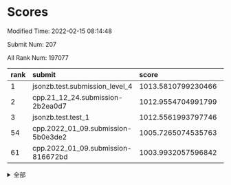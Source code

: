 # Scores

Modified Time: 2022-02-15 08:14:48

Submit Num: 207

All Rank Num: 197077

| rank |               submit               |       score        |       sigma        | pk_num |
| :--- | :--------------------------------- | :----------------- | :----------------- | :----- |
| 1    | jsonzb.test.submission_level_4     | 1013.5810799230466 | 0.8262937851538896 | 3812   |
| 2    | cpp.21_12_24.submission-2b2ea0d7   | 1012.9554704991799 | 0.7987076309228046 | 3807   |
| 3    | jsonzb.test.test_1                 | 1012.5561993797746 | 0.8104545082321486 | 3811   |
| 54   | cpp.2022_01_09.submission-5b0e3de2 | 1005.7265074535763 | 0.7257813411153107 | 3806   |
| 61   | cpp.2022_01_09.submission-816672bd | 1003.9932057596842 | 0.7101032899862426 | 3807   |


<details>
<summary>全部</summary>

| rank |                 submit                 |       score        |       sigma        | pk_num |
| :--- | :------------------------------------- | :----------------- | :----------------- | :----- |
| 1    | jsonzb.test.submission_level_4         | 1013.5810799230466 | 0.8262937851538896 | 3812   |
| 2    | cpp.21_12_24.submission-2b2ea0d7       | 1012.9554704991799 | 0.7987076309228046 | 3807   |
| 3    | jsonzb.test.test_1                     | 1012.5561993797746 | 0.8104545082321486 | 3811   |
| 4    | gobigger.level_3.submission_level_3_4  | 1012.0038438911781 | 0.784004102820711  | 3807   |
| 5    | gobigger.level_3.submission_level_3_20 | 1011.9232694706345 | 0.7822849595169441 | 3810   |
| 6    | gobigger.level_3.submission_level_3_48 | 1011.3900741554938 | 0.7806492163316596 | 3810   |
| 7    | gobigger.level_3.submission_level_3_23 | 1011.1561247957341 | 0.757058492808495  | 3808   |
| 8    | gobigger.level_3.submission_level_3_22 | 1011.101979882629  | 0.7854251788584309 | 3807   |
| 9    | gobigger.level_3.submission_level_3_13 | 1010.8830703897127 | 0.7825365510147062 | 3810   |
| 10   | gobigger.level_3.submission_level_3_40 | 1010.8348916954841 | 0.763868640481037  | 3813   |
| 11   | gobigger.level_3.submission_level_3_19 | 1010.7757073898907 | 0.7572056929484053 | 3809   |
| 12   | gobigger.level_3.submission_level_3_14 | 1010.7185307954301 | 0.7965503322709901 | 3808   |
| 13   | gobigger.level_3.submission_level_3_12 | 1010.6813281638786 | 0.7673479682820348 | 3810   |
| 14   | gobigger.level_3.submission_level_3_11 | 1010.6577812640576 | 0.7636884249346538 | 3809   |
| 15   | gobigger.level_3.submission_level_3_2  | 1010.5273414052427 | 0.7698417857544837 | 3808   |
| 16   | gobigger.level_3.submission_level_3_45 | 1010.5053522477598 | 0.7697219887834493 | 3805   |
| 17   | gobigger.level_3.submission_level_3_47 | 1010.4632117526401 | 0.7517281211453024 | 3813   |
| 18   | gobigger.level_3.submission_level_3_44 | 1010.4408944378325 | 0.7467332482154669 | 3809   |
| 19   | gobigger.level_3.submission_level_3_49 | 1010.4108856168905 | 0.7647144892872381 | 3811   |
| 20   | gobigger.level_3.submission_level_3_0  | 1010.3759289331891 | 0.7791843428163034 | 3808   |
| 21   | gobigger.level_3.submission_level_3_8  | 1010.3752501783824 | 0.7659555435803542 | 3805   |
| 22   | gobigger.level_3.submission_level_3_38 | 1010.366782694227  | 0.7608033511175984 | 3809   |
| 23   | gobigger.level_3.submission_level_3_29 | 1010.1602086659553 | 0.7500849884317614 | 3810   |
| 24   | gobigger.level_3.submission_level_3_24 | 1010.1386133193533 | 0.7602526150381123 | 3804   |
| 25   | gobigger.level_3.submission_level_3_17 | 1010.1090626623015 | 0.7805855838496342 | 3807   |
| 26   | gobigger.level_3.submission_level_3_28 | 1010.0984543525037 | 0.772111225656393  | 3811   |
| 27   | gobigger.level_3.submission_level_3_10 | 1010.0940609933085 | 0.7582989122374759 | 3815   |
| 28   | gobigger.level_3.submission_level_3_37 | 1010.0645267806237 | 0.7632966823258751 | 3803   |
| 29   | gobigger.level_3.submission_level_3_30 | 1009.9846166984742 | 0.7524366117745463 | 3811   |
| 30   | gobigger.level_3.submission_level_3_34 | 1009.9797709858774 | 0.7533256838108274 | 3804   |
| 31   | gobigger.level_3.submission_level_3_3  | 1009.9732671568369 | 0.7563733954153162 | 3808   |
| 32   | gobigger.level_3.submission_level_3_46 | 1009.7443802548005 | 0.7552705600125874 | 3811   |
| 33   | gobigger.level_3.submission_level_3_7  | 1009.7290493499696 | 0.7598345770301003 | 3807   |
| 34   | gobigger.level_3.submission_level_3_35 | 1009.6901194793973 | 0.7837009959410862 | 3807   |
| 35   | gobigger.level_3.submission_level_3_41 | 1009.6774245283018 | 0.7609530781213552 | 3810   |
| 36   | gobigger.level_3.submission_level_3_1  | 1009.5918764012619 | 0.7468209113085037 | 3809   |
| 37   | gobigger.level_3.submission_level_3_9  | 1009.538963568918  | 0.7765845752871848 | 3807   |
| 38   | gobigger.level_3.submission_level_3_21 | 1009.4685561287276 | 0.732961824779659  | 3807   |
| 39   | gobigger.level_3.submission_level_3_25 | 1009.4024683627613 | 0.7560925897153709 | 3804   |
| 40   | gobigger.level_3.submission_level_3_39 | 1009.2669539054963 | 0.7243392963208978 | 3806   |
| 41   | gobigger.level_3.submission_level_3_42 | 1009.2577453583643 | 0.759729220852846  | 3814   |
| 42   | gobigger.level_3.submission_level_3_31 | 1009.1446506689028 | 0.7435717344915648 | 3804   |
| 43   | gobigger.level_3.submission_level_3_5  | 1009.0676968580293 | 0.7542513828473948 | 3804   |
| 44   | gobigger.level_3.submission_level_3_36 | 1009.0132309154257 | 0.7393857795808791 | 3810   |
| 45   | gobigger.level_3.submission_level_3_18 | 1008.954423114339  | 0.7591933624095268 | 3811   |
| 46   | gobigger.level_3.submission_level_3_16 | 1008.9475745900565 | 0.7537888662948699 | 3808   |
| 47   | gobigger.level_3.submission_level_3_32 | 1008.9117603385941 | 0.733757743550809  | 3809   |
| 48   | gobigger.level_3.submission_level_3_27 | 1008.9083909746288 | 0.7519095730254647 | 3809   |
| 49   | gobigger.level_3.submission_level_3_43 | 1008.8997076244729 | 0.7485366452774042 | 3809   |
| 50   | gobigger.level_3.submission_level_3_26 | 1008.860745574771  | 0.7368635383912336 | 3803   |
| 51   | gobigger.level_3.submission_level_3_6  | 1008.3321792529126 | 0.7448203984492223 | 3810   |
| 52   | gobigger.level_3.submission_level_3_33 | 1007.9436481598067 | 0.7541338188857574 | 3811   |
| 53   | gobigger.level_3.submission_level_3_15 | 1007.7489854652488 | 0.7370235526408819 | 3809   |
| 54   | cpp.2022_01_09.submission-5b0e3de2     | 1005.7265074535763 | 0.7257813411153107 | 3806   |
| 55   | gobigger.level_1.submission_level_1_29 | 1005.4603785608516 | 0.7203003789042326 | 3810   |
| 56   | gobigger.level_1.submission_level_1_44 | 1005.3109872363004 | 0.7306738008738994 | 3808   |
| 57   | gobigger.level_1.submission_level_1_23 | 1004.246767659137  | 0.7207151208286224 | 3811   |
| 58   | gobigger.level_1.submission_level_1_8  | 1004.2139277785916 | 0.7193147629341505 | 3805   |
| 59   | gobigger.level_1.submission_level_1_21 | 1004.123596368519  | 0.7333612550145383 | 3806   |
| 60   | gobigger.level_1.submission_level_1_22 | 1004.015746523374  | 0.7183213338017924 | 3803   |
| 61   | cpp.2022_01_09.submission-816672bd     | 1003.9932057596842 | 0.7101032899862426 | 3807   |
| 62   | gobigger.level_1.submission_level_1_13 | 1003.984629804365  | 0.7160531812809929 | 3811   |
| 63   | gobigger.level_1.submission_level_1_45 | 1003.9753957987231 | 0.7343870562631738 | 3809   |
| 64   | gobigger.level_1.submission_level_1_40 | 1003.9565608184702 | 0.7279712682627131 | 3806   |
| 65   | gobigger.level_1.submission_level_1_25 | 1003.9378927724168 | 0.713057454673215  | 3809   |
| 66   | gobigger.level_1.submission_level_1_11 | 1003.8862625401891 | 0.7150891020429075 | 3801   |
| 67   | gobigger.level_1.submission_level_1_33 | 1003.7597189916476 | 0.7245626239042653 | 3809   |
| 68   | gobigger.level_1.submission_level_1_14 | 1003.7165217705672 | 0.7111521872494156 | 3810   |
| 69   | gobigger.level_1.submission_level_1_31 | 1003.7160062971159 | 0.7149917809292126 | 3805   |
| 70   | gobigger.level_1.submission_level_1_10 | 1003.674872963813  | 0.71175369586877   | 3809   |
| 71   | gobigger.level_1.submission_level_1_35 | 1003.5781659862814 | 0.7246880298903041 | 3808   |
| 72   | gobigger.level_1.submission_level_1_19 | 1003.5129242785652 | 0.7251093906027526 | 3806   |
| 73   | gobigger.level_1.submission_level_1_41 | 1003.4297863627656 | 0.7115676057614286 | 3809   |
| 74   | gobigger.level_1.submission_level_1_5  | 1003.4162838211433 | 0.716974254731528  | 3804   |
| 75   | gobigger.level_1.submission_level_1_26 | 1003.4055067449851 | 0.7219046267132634 | 3810   |
| 76   | gobigger.level_1.submission_level_1_17 | 1003.3515249414099 | 0.704548430212923  | 3813   |
| 77   | gobigger.level_1.submission_level_1_36 | 1003.2355737915279 | 0.7057305519635529 | 3803   |
| 78   | gobigger.level_1.submission_level_1_39 | 1003.1277638054491 | 0.7226985731512817 | 3802   |
| 79   | gobigger.level_1.submission_level_1_1  | 1003.1218506699397 | 0.7244098835809809 | 3806   |
| 80   | gobigger.level_1.submission_level_1_24 | 1003.07800508368   | 0.7151436507513093 | 3806   |
| 81   | gobigger.level_1.submission_level_1_0  | 1003.0199790989086 | 0.7062822081313131 | 3808   |
| 82   | gobigger.level_1.submission_level_1_12 | 1003.0032678111795 | 0.7048543870494108 | 3806   |
| 83   | gobigger.level_1.submission_level_1_38 | 1002.9752818478812 | 0.7297315038235348 | 3811   |
| 84   | gobigger.level_1.submission_level_1_28 | 1002.9020334860986 | 0.7156004195394106 | 3812   |
| 85   | gobigger.level_1.submission_level_1_34 | 1002.8991208896138 | 0.7138901352037377 | 3806   |
| 86   | gobigger.level_1.submission_level_1_20 | 1002.8397452176441 | 0.7216189730254596 | 3809   |
| 87   | gobigger.level_1.submission_level_1_32 | 1002.8116259334846 | 0.7227107811152268 | 3809   |
| 88   | gobigger.level_1.submission_level_1_30 | 1002.8080565958985 | 0.7178314577468531 | 3807   |
| 89   | gobigger.level_1.submission_level_1_16 | 1002.8044799543621 | 0.7080877650355951 | 3806   |
| 90   | gobigger.level_1.submission_level_1_49 | 1002.78275760572   | 0.7196710420189801 | 3811   |
| 91   | gobigger.level_1.submission_level_1_27 | 1002.7700768916905 | 0.7157847491846311 | 3811   |
| 92   | gobigger.level_1.submission_level_1_48 | 1002.7568183715971 | 0.707421417597292  | 3813   |
| 93   | gobigger.level_1.submission_level_1_46 | 1002.7408055717959 | 0.7074032220654141 | 3805   |
| 94   | gobigger.level_1.submission_level_1_3  | 1002.654262343971  | 0.7115850706944241 | 3808   |
| 95   | gobigger.level_1.submission_level_1_9  | 1002.5304466136205 | 0.7097841139768103 | 3804   |
| 96   | gobigger.level_1.submission_level_1_18 | 1002.4946171581903 | 0.7132759235915435 | 3808   |
| 97   | gobigger.level_1.submission_level_1_43 | 1002.4895662132179 | 0.7240629009447385 | 3810   |
| 98   | gobigger.level_1.submission_level_1_42 | 1002.4747160213354 | 0.7304844597560481 | 3814   |
| 99   | gobigger.level_1.submission_level_1_37 | 1002.2914266431566 | 0.7219436696459024 | 3806   |
| 100  | gobigger.level_1.submission_level_1_2  | 1002.2763207507662 | 0.7120263284846952 | 3806   |
| 101  | gobigger.level_1.submission_level_1_6  | 1002.1267469956973 | 0.721300529745808  | 3806   |
| 102  | gobigger.level_1.submission_level_1_15 | 1001.8938459822994 | 0.7042840278216798 | 3806   |
| 103  | gobigger.level_1.submission_level_1_47 | 1001.8527889380939 | 0.714968807171866  | 3809   |
| 104  | gobigger.level_1.submission_level_1_4  | 1001.5132753734184 | 0.7051382347274272 | 3811   |
| 105  | gobigger.level_1.submission_level_1_7  | 1001.3537310261707 | 0.7182499547128987 | 3814   |
| 106  | gobigger.random.submission_random_17   | 997.5429691501236  | 0.7159945274167009 | 3809   |
| 107  | gobigger.random.submission_random_47   | 997.2739332703837  | 0.7052298601670188 | 3813   |
| 108  | gobigger.random.submission_random_42   | 997.0276938359976  | 0.7231373733411658 | 3811   |
| 109  | gobigger.random.submission_random_35   | 996.9369856082019  | 0.7081709866448509 | 3809   |
| 110  | gobigger.random.submission_random_0    | 996.8362944834605  | 0.7201447503615951 | 3806   |
| 111  | gobigger.random.submission_random_12   | 996.8088652290575  | 0.702003236099464  | 3807   |
| 112  | gobigger.random.submission_random_29   | 996.7298790506424  | 0.7109245692727525 | 3807   |
| 113  | gobigger.random.submission_random_34   | 996.6549102214963  | 0.7039209112358354 | 3813   |
| 114  | gobigger.random.submission_random_49   | 996.5304742567088  | 0.6963725656218145 | 3809   |
| 115  | gobigger.random.submission_random_19   | 996.4715665827575  | 0.7100798166966573 | 3807   |
| 116  | gobigger.random.submission_random_8    | 996.4157028620733  | 0.7089591805317039 | 3809   |
| 117  | gobigger.random.submission_random_2    | 996.367246846834   | 0.7206572264220159 | 3810   |
| 118  | gobigger.random.submission_random_26   | 996.3516895371828  | 0.7147714299931366 | 3812   |
| 119  | gobigger.random.submission_random_25   | 996.3488305913185  | 0.709158115865497  | 3811   |
| 120  | gobigger.random.submission_random_13   | 996.342503066969   | 0.7089795043480832 | 3805   |
| 121  | gobigger.random.submission_random_18   | 996.3309694080787  | 0.7053014062408959 | 3808   |
| 122  | gobigger.random.submission_random_37   | 996.3161967248617  | 0.7054320029746496 | 3805   |
| 123  | gobigger.random.submission_random_21   | 996.274438615591   | 0.711648420346213  | 3806   |
| 124  | gobigger.random.submission_random_15   | 996.2548968953676  | 0.7147153823276902 | 3807   |
| 125  | gobigger.random.submission_random_32   | 996.1957197832406  | 0.6922324015219483 | 3811   |
| 126  | gobigger.random.submission_random_39   | 996.171882041209   | 0.7224064603283057 | 3809   |
| 127  | gobigger.random.submission_random_44   | 996.1513516114077  | 0.7112823116720514 | 3806   |
| 128  | gobigger.random.submission_random_30   | 996.0511350419548  | 0.7025722238851856 | 3816   |
| 129  | gobigger.random.submission_random_43   | 996.0245928916629  | 0.7041527538707782 | 3811   |
| 130  | gobigger.random.submission_random_16   | 995.9857876716729  | 0.7062351245819136 | 3811   |
| 131  | gobigger.random.submission_random_31   | 995.9398041025812  | 0.7075229758687325 | 3802   |
| 132  | gobigger.random.submission_random_46   | 995.9023739847717  | 0.7066925420357022 | 3809   |
| 133  | gobigger.random.submission_random_11   | 995.8640350194759  | 0.7124112653100394 | 3807   |
| 134  | gobigger.random.submission_random_24   | 995.8589494391113  | 0.7107408290887894 | 3811   |
| 135  | gobigger.random.submission_random_33   | 995.8211295663112  | 0.7018664444424405 | 3809   |
| 136  | gobigger.random.submission_random_45   | 995.7934880326547  | 0.7171997090439884 | 3809   |
| 137  | gobigger.random.submission_random_36   | 995.7805276465485  | 0.7110917114347983 | 3812   |
| 138  | gobigger.random.submission_random_14   | 995.7589107317593  | 0.7127415824343831 | 3802   |
| 139  | gobigger.random.submission_random_6    | 995.7528360040008  | 0.7065652290413    | 3812   |
| 140  | gobigger.random.submission_random_48   | 995.7278529919016  | 0.7129787060595427 | 3810   |
| 141  | gobigger.random.submission_random_27   | 995.7038986233259  | 0.7259297978681947 | 3815   |
| 142  | gobigger.random.submission_random_3    | 995.7031417678477  | 0.7043231128833042 | 3809   |
| 143  | gobigger.random.submission_random_1    | 995.6607937927096  | 0.7131570481844829 | 3805   |
| 144  | gobigger.random.submission_random_7    | 995.6591073790072  | 0.7156918111587839 | 3812   |
| 145  | gobigger.random.submission_random_28   | 995.6569937812301  | 0.7207955569442812 | 3809   |
| 146  | gobigger.random.submission_random_38   | 995.6134980607786  | 0.7051854600008843 | 3808   |
| 147  | gobigger.random.submission_random_10   | 995.5908255432663  | 0.6931935822108423 | 3814   |
| 148  | gobigger.random.submission_random_5    | 995.4832682139005  | 0.7053401133052206 | 3809   |
| 149  | gobigger.random.submission_random_41   | 995.4676260343716  | 0.698206499791306  | 3813   |
| 150  | gobigger.random.submission_random_23   | 995.4235665346978  | 0.7150674078387504 | 3806   |
| 151  | gobigger.random.submission_random_4    | 995.1737946596213  | 0.7093020787991249 | 3805   |
| 152  | gobigger.random.submission_random_40   | 995.0893198840745  | 0.7282331803856142 | 3808   |
| 153  | gobigger.random.submission_random_9    | 994.8355943647932  | 0.7307710111173658 | 3809   |
| 154  | gobigger.random.submission_random_20   | 994.5860166715825  | 0.7057452744968377 | 3809   |
| 155  | gobigger.random.submission_random_22   | 994.5782378990227  | 0.7063912422035982 | 3808   |
| 156  | gobigger.level_2.submission_level_2_34 | 994.1968560538153  | 0.7211149152311208 | 3805   |
| 157  | gobigger.level_2.submission_level_2_6  | 994.1633778054533  | 0.7108727318406535 | 3805   |
| 158  | gobigger.level_2.submission_level_2_48 | 994.1107715358983  | 0.7341192335393204 | 3804   |
| 159  | gobigger.level_2.submission_level_2_5  | 993.8982173153832  | 0.7425941848358112 | 3812   |
| 160  | gobigger.level_2.submission_level_2_14 | 993.6676692225017  | 0.7317979650198801 | 3803   |
| 161  | gobigger.level_2.submission_level_2_2  | 993.2878387589516  | 0.7216373509609519 | 3812   |
| 162  | gobigger.level_2.submission_level_2_37 | 993.2875980875219  | 0.7338384682258388 | 3806   |
| 163  | gobigger.level_2.submission_level_2_1  | 993.061325769802   | 0.7285480817056703 | 3806   |
| 164  | gobigger.level_2.submission_level_2_46 | 993.0087127325102  | 0.7190181860830147 | 3802   |
| 165  | gobigger.level_2.submission_level_2_8  | 992.8837517906736  | 0.7305436312844602 | 3804   |
| 166  | gobigger.level_2.submission_level_2_20 | 992.8190503202493  | 0.7381654945755207 | 3806   |
| 167  | gobigger.level_2.submission_level_2_19 | 992.7557958837176  | 0.7286474328097681 | 3803   |
| 168  | gobigger.level_2.submission_level_2_31 | 992.7522596554735  | 0.7306948218065522 | 3809   |
| 169  | gobigger.level_2.submission_level_2_42 | 992.6777741850264  | 0.7474514957197314 | 3807   |
| 170  | gobigger.level_2.submission_level_2_45 | 992.5070380858803  | 0.7295180312874991 | 3807   |
| 171  | gobigger.level_2.submission_level_2_36 | 992.4314946603713  | 0.7615003293677912 | 3806   |
| 172  | gobigger.level_2.submission_level_2_39 | 992.4094024001944  | 0.7263034211748557 | 3809   |
| 173  | gobigger.level_2.submission_level_2_24 | 992.4052427227684  | 0.745314191320825  | 3808   |
| 174  | gobigger.level_2.submission_level_2_28 | 992.3847102924095  | 0.7494435594422023 | 3810   |
| 175  | gobigger.level_2.submission_level_2_11 | 992.3221779397825  | 0.7530307423915207 | 3805   |
| 176  | gobigger.level_2.submission_level_2_33 | 992.2947039674507  | 0.7317959090551441 | 3814   |
| 177  | gobigger.level_2.submission_level_2_7  | 992.2871234028258  | 0.7444693190196484 | 3806   |
| 178  | gobigger.level_2.submission_level_2_10 | 992.2413488843488  | 0.7403006892731598 | 3800   |
| 179  | gobigger.level_2.submission_level_2_17 | 992.2299310842033  | 0.7481211870563274 | 3810   |
| 180  | gobigger.level_2.submission_level_2_4  | 992.1501621957644  | 0.7477743830430297 | 3809   |
| 181  | gobigger.level_2.submission_level_2_9  | 992.1331863261624  | 0.7262168130599944 | 3803   |
| 182  | gobigger.level_2.submission_level_2_21 | 992.0638551110992  | 0.7487380681274713 | 3804   |
| 183  | gobigger.level_2.submission_level_2_38 | 992.0038886087166  | 0.7429559448084594 | 3811   |
| 184  | gobigger.level_2.submission_level_2_26 | 991.9684626813536  | 0.7624518516084368 | 3813   |
| 185  | gobigger.level_2.submission_level_2_40 | 991.9359248533251  | 0.7557174820547726 | 3807   |
| 186  | gobigger.level_2.submission_level_2_27 | 991.8683002623554  | 0.7398588056863197 | 3812   |
| 187  | gobigger.level_2.submission_level_2_23 | 991.8254442241985  | 0.7303008757105421 | 3811   |
| 188  | gobigger.level_2.submission_level_2_29 | 991.7092311011656  | 0.7528056608856726 | 3809   |
| 189  | gobigger.level_2.submission_level_2_35 | 991.6019986962268  | 0.7455600427668432 | 3807   |
| 190  | gobigger.level_2.submission_level_2_16 | 991.5841207841997  | 0.7729331989060434 | 3810   |
| 191  | gobigger.level_2.submission_level_2_43 | 991.5500184597954  | 0.7329462089379105 | 3809   |
| 192  | gobigger.level_2.submission_level_2_25 | 991.5494756464965  | 0.7700479316324542 | 3803   |
| 193  | gobigger.level_2.submission_level_2_3  | 991.5344579205192  | 0.7585063944064878 | 3811   |
| 194  | gobigger.level_2.submission_level_2_13 | 991.5239391433558  | 0.7716455398644526 | 3808   |
| 195  | gobigger.level_2.submission_level_2_47 | 991.522688096883   | 0.7495367097005227 | 3811   |
| 196  | gobigger.level_2.submission_level_2_15 | 991.5084285941764  | 0.7435984349322978 | 3813   |
| 197  | gobigger.level_2.submission_level_2_0  | 991.309740341686   | 0.7559856900288647 | 3809   |
| 198  | gobigger.level_2.submission_level_2_18 | 991.3067776469156  | 0.7449051094928778 | 3811   |
| 199  | gobigger.level_2.submission_level_2_44 | 991.2738446966407  | 0.7569656015031918 | 3805   |
| 200  | gobigger.level_2.submission_level_2_22 | 991.160936311897   | 0.7656815722865358 | 3806   |
| 201  | gobigger.level_2.submission_level_2_12 | 991.1330043058173  | 0.74857454633991   | 3808   |
| 202  | gobigger.level_2.submission_level_2_30 | 990.7082357583582  | 0.767803726830432  | 3808   |
| 203  | gobigger.level_2.submission_level_2_32 | 990.2938542364544  | 0.7634405538453032 | 3806   |
| 204  | gobigger.level_2.submission_level_2_49 | 989.8463954214131  | 0.7771953504482368 | 3812   |
| 205  | gobigger.level_2.submission_level_2_41 | 989.5177442298774  | 0.8012885398001057 | 3811   |
| 206  | gobigger.none.submission_none_0        | 976.8540519518559  | 1.452282940803635  | 3807   |
| 207  | gobigger.none.submission_none_1        | 975.8528993492724  | 1.4430263984303813 | 3809   |

</details>